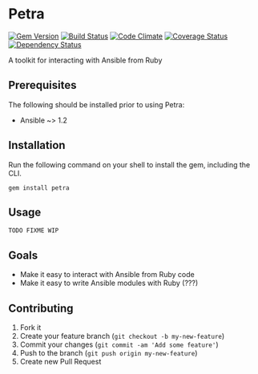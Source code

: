 # Petra

[![Gem Version](https://badge.fury.io/rb/petra.png)](http://badge.fury.io/rb/petra)
[![Build Status](https://travis-ci.org/cookrn/petra.png)](https://travis-ci.org/cookrn/petra)
[![Code Climate](https://codeclimate.com/github/cookrn/petra.png)](https://codeclimate.com/github/cookrn/petra)
[![Coverage Status](https://coveralls.io/repos/cookrn/petra/badge.png)](https://coveralls.io/r/cookrn/petra)
[![Dependency Status](https://gemnasium.com/cookrn/petra.png)](https://gemnasium.com/cookrn/petra)

A toolkit for interacting with Ansible from Ruby

## Prerequisites

The following should be installed prior to using Petra:

* Ansible ~> 1.2

## Installation

Run the following command on your shell to install the gem, including
the CLI.

    gem install petra

## Usage

    TODO FIXME WIP

## Goals

* Make it easy to interact with Ansible from Ruby code
* Make it easy to write Ansible modules with Ruby (???)

## Contributing

1. Fork it
2. Create your feature branch (`git checkout -b my-new-feature`)
3. Commit your changes (`git commit -am 'Add some feature'`)
4. Push to the branch (`git push origin my-new-feature`)
5. Create new Pull Request
